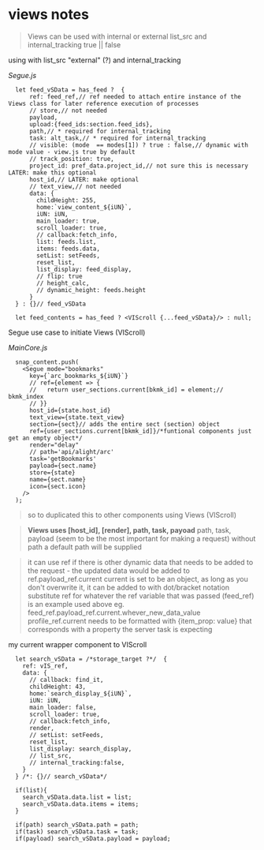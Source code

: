 # views notes

> Views can be used with internal or external list_src and internal_tracking true || false

using with list_src "external" (?) and internal_tracking

_Segue.js_

```
  let feed_vSData = has_feed ?  {
      ref: feed_ref,// ref needed to attach entire instance of the Views class for later reference execution of processes
      // store,// not needed
      payload,
      upload:{feed_ids:section.feed_ids},
      path,// * required for internal_tracking
      task: alt_task,// * required for internal_tracking
      // visible: (mode  == modes[1]) ? true : false,// dynamic with mode value - view.js true by default
      // track_position: true,
      project_id: pref_data.project_id,// not sure this is necessary LATER: make this optional
      host_id,// LATER: make optional
      // text_view,// not needed
      data: {
        childHeight: 255,
        home:`view_content_${iUN}`,
        iUN: iUN,
        main_loader: true,
        scroll_loader: true,
        // callback:fetch_info,
        list: feeds.list,
        items: feeds.data,
        setList: setFeeds,
        reset_list,
        list_display: feed_display,
        // flip: true
        // height_calc,
        // dynamic_height: feeds.height
      }
  } : {}// feed_vSData

  let feed_contents = has_feed ? <VIScroll {...feed_vSData}/> : null;
```

Segue use case to initiate Views (VIScroll)   

_MainCore.js_

```
  snap_content.push(
    <Segue mode="bookmarks"
      key={`arc_bookmarks_${iUN}`}
      // ref={element => {
      //   return user_sections.current[bkmk_id] = element;// bkmk_index
      // }}
      host_id={state.host_id}
      text_view={state.text_view}
      section={sect}// adds the entire sect (section) object
      ref={user_sections.current[bkmk_id]}/*funtional components just get an empty object*/
      render="delay"
      // path='api/alight/arc'
      task='getBookmarks'
      payload={sect.name}
      store={state}
      name={sect.name}
      icon={sect.icon}
    />
  );
```

> so to duplicated this to other components using Views (VIScroll)

> **Views uses [host_id], [render], path, task, payoad**
> path, task, payload (seem to be the most important for making a request)
> without path a default path will be supplied


> it can use ref if there is other dynamic data that needs to be added to the request - the updated data would be added to ref.payload_ref.current
> current is set to be an object, as long as you don't overwrite it, it can be added to with dot/bracket notation
> substitute ref for whatever the ref variable that was passed (feed_ref) is an example used above eg. feed_ref.payload_ref.current.whever_new_data_value
> profile_ref.current needs to be formatted with {item_prop: value} that corresponds with a property the server task is expecting

my current wrapper component to VIScroll

```
  let search_vSData = /*storage_target ?*/  {
    ref: vIS_ref,
    data: {
      // callback: find_it,
      childHeight: 43,
      home:`search_display_${iUN}`,
      iUN: iUN,
      main_loader: false,
      scroll_loader: true,
      // callback:fetch_info,
      render,
      // setList: setFeeds,
      reset_list,
      list_display: search_display,
      // list_src,
      // internal_tracking:false,
    }
  } /*: {}// search_vSData*/

  if(list){
    search_vSData.data.list = list;
    search_vSData.data.items = items;
  }

  if(path) search_vSData.path = path;
  if(task) search_vSData.task = task;
  if(payload) search_vSData.payload = payload;
```
